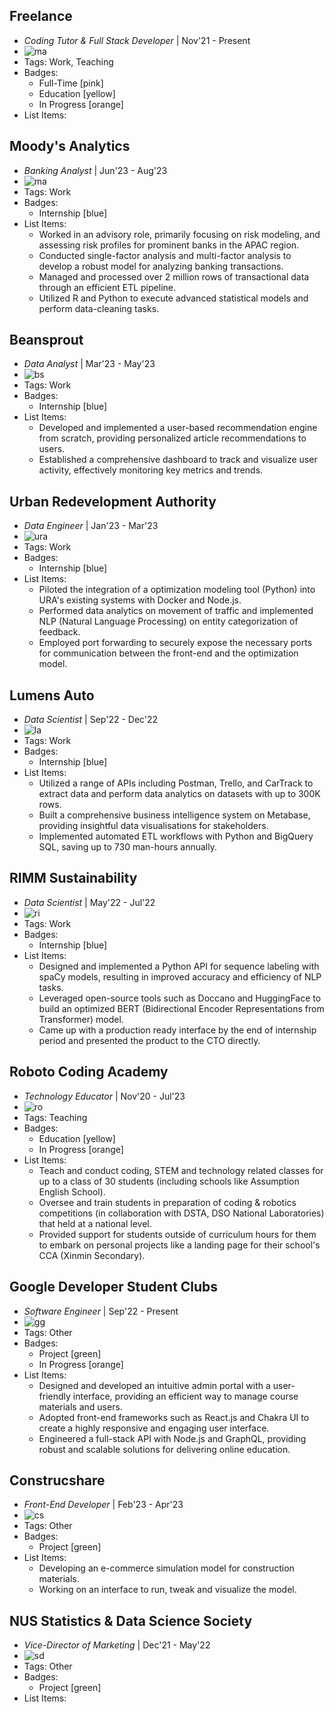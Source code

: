 ## Freelance
- *Coding Tutor & Full Stack Developer* | Nov'21 - Present
- ![ma](../assets/duck.png)
- Tags: Work, Teaching
- Badges:
  - Full-Time [pink]
  - Education [yellow]
  - In Progress [orange]
- List Items:

## Moody's Analytics
- *Banking Analyst* | Jun'23 - Aug'23
- ![ma](../assets/ma.jpeg)
- Tags: Work
- Badges:
  - Internship [blue]
- List Items:
  - Worked in an advisory role, primarily focusing on risk modeling, and assessing risk profiles for prominent banks in the APAC region.
  - Conducted single-factor analysis and multi-factor analysis to develop a robust model for analyzing banking transactions.
  - Managed and processed over 2 million rows of transactional data through an efficient ETL pipeline.
  - Utilized R and Python to execute advanced statistical models and perform data-cleaning tasks.

## Beansprout
- *Data Analyst* | Mar'23 - May'23
- ![bs](../assets/bs.jpeg)
- Tags: Work
- Badges:
  - Internship [blue]
- List Items:
  - Developed and implemented a user-based recommendation engine from scratch, providing personalized article recommendations to users.
  - Established a comprehensive dashboard to track and visualize user activity, effectively monitoring key metrics and trends.

## Urban Redevelopment Authority
- *Data Engineer* | Jan'23 - Mar'23
- ![ura](../assets/ura.png)
- Tags: Work
- Badges:
  - Internship [blue]
- List Items:
  - Piloted the integration of a optimization modeling tool (Python) into URA's existing systems with Docker and Node.js.
  - Performed data analytics on movement of traffic and implemented NLP (Natural Language Processing) on entity categorization of feedback.
  - Employed port forwarding to securely expose the necessary ports for communication between the front-end and the optimization model.

## Lumens Auto
- *Data Scientist* | Sep'22 - Dec'22
- ![la](../assets/la.jpeg)
- Tags: Work
- Badges:
  - Internship [blue]
- List Items:
  - Utilized a range of APIs including Postman, Trello, and CarTrack to extract data and perform data analytics on datasets with up to 300K rows.
  - Built a comprehensive business intelligence system on Metabase, providing insightful data visualisations for stakeholders.
  - Implemented automated ETL workflows with Python and BigQuery SQL, saving up to 730 man-hours annually.

## RIMM Sustainability
- *Data Scientist* | May'22 - Jul'22
- ![ri](../assets/ri.png)
- Tags: Work
- Badges:
  - Internship [blue]
- List Items:
  - Designed and implemented a Python API for sequence labeling with spaCy models, resulting in improved accuracy and efficiency of NLP tasks.
  - Leveraged open-source tools such as Doccano and HuggingFace to build an optimized BERT (Bidirectional Encoder Representations from Transformer) model.
  - Came up with a production ready interface by the end of internship period and presented the product to the CTO directly.

## Roboto Coding Academy
- *Technology Educator* | Nov'20 - Jul'23
- ![ro](../assets/ro.png)
- Tags: Teaching
- Badges:
  - Education [yellow]
  - In Progress [orange]
- List Items:
  - Teach and conduct coding, STEM and technology related classes for up to a class of 30 students (including schools like Assumption English School).
  - Oversee and train students in preparation of coding & robotics competitions (in collaboration with DSTA, DSO National Laboratories) that held at a national level.
  - Provided support for students outside of curriculum hours for them to embark on personal projects like a landing page for their school's CCA (Xinmin Secondary).

## Google Developer Student Clubs
- *Software Engineer* | Sep'22 - Present
- ![gg](../assets/gg.png)
- Tags: Other
- Badges:
  - Project [green]
  - In Progress [orange]
- List Items:
  - Designed and developed an intuitive admin portal with a user-friendly interface, providing an efficient way to manage course materials and users.
  - Adopted front-end frameworks such as React.js and Chakra UI to create a highly responsive and engaging user interface.
  - Engineered a full-stack API with Node.js and GraphQL, providing robust and scalable solutions for delivering online education.

## Construcshare
- *Front-End Developer* | Feb'23 - Apr'23
- ![cs](../assets/cs.jpeg)
- Tags: Other
- Badges:
  - Project [green]
- List Items:
  - Developing an e-commerce simulation model for construction materials.
  - Working on an interface to run, tweak and visualize the model.

## NUS Statistics & Data Science Society
- *Vice-Director of Marketing* | Dec'21 - May'22
- ![sd](../assets/sd.jpeg)
- Tags: Other
- Badges:
  - Project [green]
- List Items: